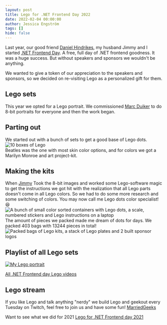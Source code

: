 ```yaml
---
layout: post
title: Lego for .NET Frontend Day 2022
date: 2022-02-04 00:00:00
author: Jessica Engström
tags: []
hide: false
---
```

Last year, our good friend [Daniel Hindrikes](https://twitter.com/hindrikes), my husband Jimmy and I started [.NET Frontend Day](https://dotnet-frontend.com/). A free, full day of .NET frontend goodness. It was a huge success.
But without speakers and sponsors we wouldn't be anything.  

We wanted to give a token of our appreciation to the speakers and sponsors, so we decided on re-visiting Lego as a personalized gift for them.

## Lego sets

This year we opted for a Lego portrait. We commissioned [Marc Duiker](https://twitter.com/marcduiker) to do 8-bit portraits for everyone and then the work began.

## Parting out

We started out with a bunch of sets to get a good base of Lego dots. ![10 boxes of Lego](/PostImages/2022/LegoBox.Smalljpg.jpg "Parting out 10 Lego kits")  
Beatles was the one with most skin color options, and for colors we got a Marilyn Monroe and art project-kit.

## Making the kits

When [Jimmy](http://engstromjimmy.com/) Took the 8-bit images and worked some Lego-software magic to get the instructions we got hit with the realization that all Lego parts doesn't come in all Lego colors. So we had to do some more research and some switching of colors. You may now call me Lego dots color specialist! :laughing:  
![A bunch of small color sorted containers with Lego dots, a scale, numbered stickers and Lego instructions on a laptop](/PostImages/2022/OverviewSmall.jpg "Packing Lego")  
The amount of pieces we packed made me dream of dots for days. We packed 403 bags with 13244 pieces in total!
![Packed bags of Lego kits, a stack of Lego plates and 2 built sponsor logos](/PostImages/2022/PackingSmall.jpg "Packed bags of Lego kits, a stack of Lego plates and 2 built sponsor logos")  

## Playlist of all Lego sets

[![My Lego portrait](https://img.youtube.com/vi/wvhNKZrOk8c/hqdefault.jpg)](https://youtu.be/wvhNKZrOk8c)

[All .NET Frontend day Lego videos](https://www.youtube.com/watch?v=1twmd6EULEY&list=PLRPCjWNXEQgsaOtHJhYu2U2B9chQTFqRe)

## Lego stream

If you like Lego and talk anything "nerdy" we build Lego and geekout every Tuesday on Twitch, feel free to join us and have some fun!
[MarriedGeeks](https://www.twitch.tv/marriedgeeks)

Want to see what we did for 2021 [Lego for .NET Frontend day 2021]()
